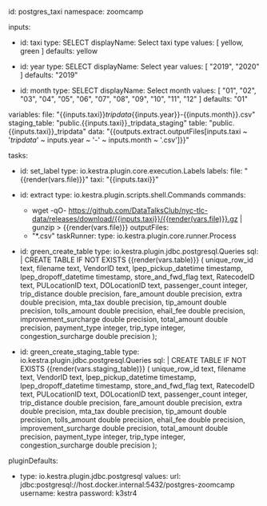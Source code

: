 id: postgres_taxi
namespace: zoomcamp


inputs:
  - id: taxi
    type: SELECT
    displayName: Select taxi type
    values: [ yellow, green ]
    defaults: yellow

  - id: year
    type: SELECT
    displayName: Select year
    values: [ "2019", "2020" ]
    defaults: "2019"

  - id: month
    type: SELECT
    displayName: Select month
    values: [ "01", "02", "03", "04", "05", "06", "07", "08", "09", "10", "11", "12" ]
    defaults: "01"

variables:
  file: "{{inputs.taxi}}_tripdata_{{inputs.year}}-{{inputs.month}}.csv"
  staging_table: "public.{{inputs.taxi}}_tripdata_staging"
  table: "public.{{inputs.taxi}}_tripdata"
  data: "{{outputs.extract.outputFiles[inputs.taxi ~ '_tripdata_' ~ inputs.year ~ '-' ~ inputs.month ~ '.csv']}}"

tasks:
  - id: set_label
    type: io.kestra.plugin.core.execution.Labels
    labels:
      file: "{{render(vars.file)}}"
      taxi: "{{inputs.taxi}}"
  - id: extract
    type: io.kestra.plugin.scripts.shell.Commands
    commands:
      - wget -qO- https://github.com/DataTalksClub/nyc-tlc-data/releases/download/{{inputs.taxi}}/{{render(vars.file)}}.gz | gunzip > {{render(vars.file)}}
    outputFiles:
      - "*.csv"
    taskRunner:
      type: io.kestra.plugin.core.runner.Process
    
  - id: green_create_table
    type: io.kestra.plugin.jdbc.postgresql.Queries
    sql: |
        CREATE TABLE IF NOT EXISTS {{render(vars.table)}} (
              unique_row_id          text,
              filename               text,
              VendorID               text,
              lpep_pickup_datetime   timestamp,
              lpep_dropoff_datetime  timestamp,
              store_and_fwd_flag     text,
              RatecodeID             text,
              PULocationID           text,
              DOLocationID           text,
              passenger_count        integer,
              trip_distance          double precision,
              fare_amount            double precision,
              extra                  double precision,
              mta_tax                double precision,
              tip_amount             double precision,
              tolls_amount           double precision,
              ehail_fee              double precision,
              improvement_surcharge  double precision,
              total_amount           double precision,
              payment_type           integer,
              trip_type              integer,
              congestion_surcharge   double precision
          );
          
  - id: green_create_staging_table
    type: io.kestra.plugin.jdbc.postgresql.Queries
    sql: |
          CREATE TABLE IF NOT EXISTS {{render(vars.staging_table)}} (
              unique_row_id          text,
              filename               text,
              VendorID               text,
              lpep_pickup_datetime   timestamp,
              lpep_dropoff_datetime  timestamp,
              store_and_fwd_flag     text,
              RatecodeID             text,
              PULocationID           text,
              DOLocationID           text,
              passenger_count        integer,
              trip_distance          double precision,
              fare_amount            double precision,
              extra                  double precision,
              mta_tax                double precision,
              tip_amount             double precision,
              tolls_amount           double precision,
              ehail_fee              double precision,
              improvement_surcharge  double precision,
              total_amount           double precision,
              payment_type           integer,
              trip_type              integer,
              congestion_surcharge   double precision
          );



pluginDefaults:
  - type: io.kestra.plugin.jdbc.postgresql
    values:
      url: jdbc:postgresql://host.docker.internal:5432/postgres-zoomcamp
      username: kestra
      password: k3str4

